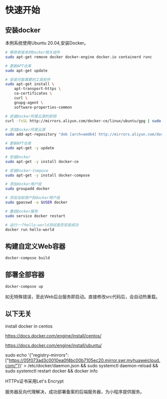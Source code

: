 # 快速开始

## 安装docker

本例系统使用Ubuntu 20.04,安装Docker。

```bash
# 移除老版本的Docker相关组件
sudo apt-get remove docker docker-engine docker.io containerd runc

# 更新APT仓库
sudo apt-get update

# 安装可能需要的工具软件
sudo apt-get install \
    apt-transport-https \
    ca-certificates \
    curl \
    gnupg-agent \
    software-properties-common

# 安装Docker阿里云源的密钥
curl -fsSL http://mirrors.aliyun.com/docker-ce/linux/ubuntu/gpg | sudo apt-key add -

# 添加Docker阿里云源
sudo add-apt-repository "deb [arch=amd64] http://mirrors.aliyun.com/docker-ce/linux/ubuntu $(lsb_release -cs) stable"

# 更新APT仓库
sudo apt-get -y update

# 安装Docker
sudo apt-get -y install docker-ce

# 安装Docker-Compose
sudo apt-get -y install docker-compose

# 添加docker用户组
sudo groupadd docker

# 添加当前用户到docker用户组
sudo gpasswd -a $USER docker

# 重启Docker服务
sudo service docker restart

# 运行一个hello-world测试是否安装成功
docker run hello-world
```

## 构建自定义Web容器

```bash
docker-compose build
```

## 部署全部容器

```bash
docker-compose up
```

如无特殊错误，至此Web后台服务即启动。直接修改src代码后，会自动热重载。

## 以下无关

install docker in centos

https://docs.docker.com/engine/install/centos/

https://docs.docker.com/engine/install/ubuntu/

sudo echo '{"registry-mirrors": ["https://05f073ad3c0010ea0f4bc00b7105ec20.mirror.swr.myhuaweicloud.com/"]}' > /etc/docker/daemon.json && sudo systemctl daemon-reload && sudo systemctl restart docker && docker info

HTTPs证书采用Let's Encrypt

服务器反向代理解决，成功部署备案的后端服务器，为小程序提供服务。

